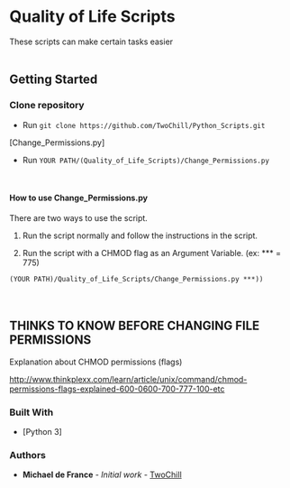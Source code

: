 # Quality of Life Scripts
These scripts can make certain tasks easier
<br>
<br>
## Getting Started

### Clone repository

* Run ``` git clone https://github.com/TwoChill/Python_Scripts.git ```

[Change_Permissions.py]

* Run ``` YOUR PATH/(Quality_of_Life_Scripts)/Change_Permissions.py ```

<br>

#### How to use Change_Permissions.py

There are two ways to use the script.

1. Run the script normally and follow the instructions in the script.


2. Run the script with a CHMOD flag as an Argument Variable. (ex: *** = 775)

``` (YOUR PATH)/Quality_of_Life_Scripts/Change_Permissions.py ***)) ```
<br>
<br>
<br>
## THINKS TO KNOW BEFORE CHANGING FILE PERMISSIONS

Explanation about CHMOD permissions (flags)

http://www.thinkplexx.com/learn/article/unix/command/chmod-permissions-flags-explained-600-0600-700-777-100-etc
<br>
### Built With

* [Python 3]


### Authors

* **Michael de France** - *Initial work* - [TwoChill](https://github.com/TwoChill)
